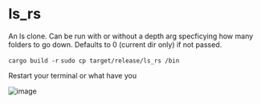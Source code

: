 # ls_rs

An ls clone. Can be run with or without a depth arg specficying how many folders to go down. Defaults to 0 (current dir only) if not passed.

`cargo build -r`
`sudo cp target/release/ls_rs /bin`

Restart your terminal or what have you

![image](https://github.com/user-attachments/assets/10c20167-b5d0-4eff-bb62-fc4602bfd15e)
